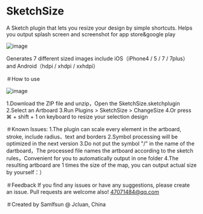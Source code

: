 # SketchSize
A Sketch plugin that lets you resize your design by simple shortcuts. Helps you output splash screen and screenshot for app store&amp;google play

![image](https://github.com/samlfsun/SketchSize/blob/master/pic/article.png)

Generates 7 different sized images include iOS（iPhone4 / 5 / 7 / 7plus）and Android（hdpi / xhdpi / xxhdpi）

＃How to use

![image](https://github.com/samlfsun/SketchSize/blob/master/pic/v1.0.gif)

1.Download the ZIP file and unzip，Open the SketchSize.sketchplugin
2.Select an Artboard
3.Run Plugins > SketchSize > ChangeSize
4.Or press ⌘ + shift + 1 on keyboard to resize your selection design

＃Known Issues:
1.The plugin can scale every element in the artboard, stroke, include radius、text and borders
2.Symbol processing will be optimized in the next version
3.Do not put the symbol "/" in the name of the dartboard，The processed file names the artboard according to the sketch rules，Convenient for you to automatically output in one folder
4.The resulting artboard are 1 times the size of the map, you can output actual size by yourself：）

＃Feedback
If you find any issues or have any suggestions, please create an issue. 
Pull requests are welcome also!
47071484@qq.com

＃Created by
Samlfsun @ Jcluan, China

